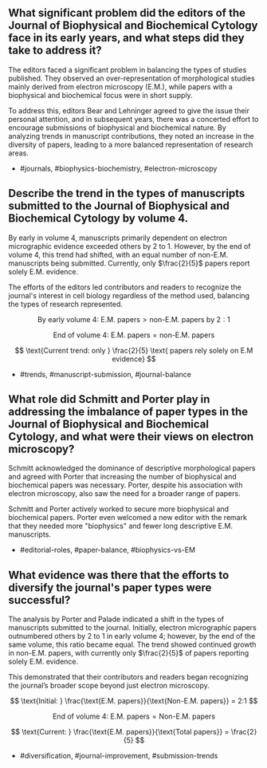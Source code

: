 ## What significant problem did the editors of the Journal of Biophysical and Biochemical Cytology face in its early years, and what steps did they take to address it?

The editors faced a significant problem in balancing the types of studies published. They observed an over-representation of morphological studies mainly derived from electron microscopy (E.M.), while papers with a biophysical and biochemical focus were in short supply. 

To address this, editors Bear and Lehninger agreed to give the issue their personal attention, and in subsequent years, there was a concerted effort to encourage submissions of biophysical and biochemical nature. By analyzing trends in manuscript contributions, they noted an increase in the diversity of papers, leading to a more balanced representation of research areas.

- #journals, #biophysics-biochemistry, #electron-microscopy

## Describe the trend in the types of manuscripts submitted to the Journal of Biophysical and Biochemical Cytology by volume 4.

By early in volume 4, manuscripts primarily dependent on electron micrographic evidence exceeded others by 2 to 1. However, by the end of volume 4, this trend had shifted, with an equal number of non-E.M. manuscripts being submitted. Currently, only $\frac{2}{5}$ papers report solely E.M. evidence.

The efforts of the editors led contributors and readers to recognize the journal's interest in cell biology regardless of the method used, balancing the types of research represented.

$$
\text{By early volume 4: E.M. papers} > \text{non-E.M. papers by } 2:1
$$

$$
\text{End of volume 4: E.M. papers} = \text{non-E.M. papers}
$$

$$
\text{Current trend: only } \frac{2}{5} \text{ papers rely solely on E.M evidence}
$$

- #trends, #manuscript-submission, #journal-balance

## What role did Schmitt and Porter play in addressing the imbalance of paper types in the Journal of Biophysical and Biochemical Cytology, and what were their views on electron microscopy?

Schmitt acknowledged the dominance of descriptive morphological papers and agreed with Porter that increasing the number of biophysical and biochemical papers was necessary. Porter, despite his association with electron microscopy, also saw the need for a broader range of papers.

Schmitt and Porter actively worked to secure more biophysical and biochemical papers. Porter even welcomed a new editor with the remark that they needed more "biophysics" and fewer long descriptive E.M. manuscripts.

- #editorial-roles, #paper-balance, #biophysics-vs-EM

## What evidence was there that the efforts to diversify the journal's paper types were successful?

The analysis by Porter and Palade indicated a shift in the types of manuscripts submitted to the journal. Initially, electron micrographic papers outnumbered others by 2 to 1 in early volume 4; however, by the end of the same volume, this ratio became equal. The trend showed continued growth in non-E.M. papers, with currently only $\frac{2}{5}$ of papers reporting solely E.M. evidence.

This demonstrated that their contributors and readers began recognizing the journal’s broader scope beyond just electron microscopy.

$$
\text{Initial: } \frac{\text{E.M. papers}}{\text{Non-E.M. papers}} = 2:1
$$

$$
\text{End of volume 4: E.M. papers} = \text{Non-E.M. papers}
$$

$$
\text{Current: } \frac{\text{E.M. papers}}{\text{Total papers}} = \frac{2}{5}
$$

- #diversification, #journal-improvement, #submission-trends
